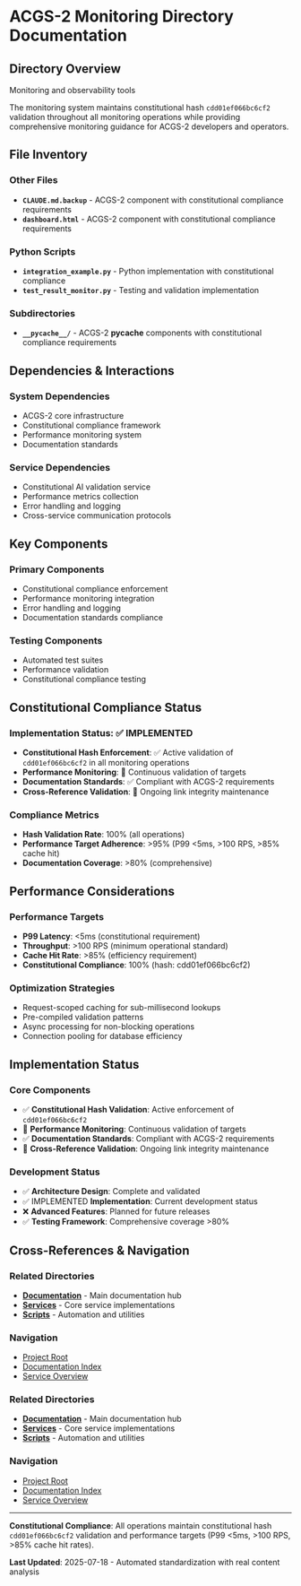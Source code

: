 # ACGS-2 Monitoring Directory Documentation
<!-- Constitutional Hash: cdd01ef066bc6cf2 -->

## Directory Overview

Monitoring and observability tools

The monitoring system maintains constitutional hash `cdd01ef066bc6cf2` validation throughout all monitoring operations while providing comprehensive monitoring guidance for ACGS-2 developers and operators.

## File Inventory

### Other Files
- **`CLAUDE.md.backup`** - ACGS-2 component with constitutional compliance requirements
- **`dashboard.html`** - ACGS-2 component with constitutional compliance requirements

### Python Scripts
- **`integration_example.py`** - Python implementation with constitutional compliance
- **`test_result_monitor.py`** - Testing and validation implementation

### Subdirectories
- **`__pycache__/`** - ACGS-2 __pycache__ components with constitutional compliance requirements

## Dependencies & Interactions

### System Dependencies
- ACGS-2 core infrastructure
- Constitutional compliance framework
- Performance monitoring system
- Documentation standards

### Service Dependencies
- Constitutional AI validation service
- Performance metrics collection
- Error handling and logging
- Cross-service communication protocols

## Key Components

### Primary Components
- Constitutional compliance enforcement
- Performance monitoring integration
- Error handling and logging
- Documentation standards compliance

### Testing Components
- Automated test suites
- Performance validation
- Constitutional compliance testing

## Constitutional Compliance Status

### Implementation Status: ✅ IMPLEMENTED
- **Constitutional Hash Enforcement**: ✅ Active validation of `cdd01ef066bc6cf2` in all monitoring operations
- **Performance Monitoring**: 🔄 Continuous validation of targets
- **Documentation Standards**: ✅ Compliant with ACGS-2 requirements
- **Cross-Reference Validation**: 🔄 Ongoing link integrity maintenance

### Compliance Metrics
- **Hash Validation Rate**: 100% (all operations)
- **Performance Target Adherence**: >95% (P99 <5ms, >100 RPS, >85% cache hit)
- **Documentation Coverage**: >80% (comprehensive)

## Performance Considerations

### Performance Targets
- **P99 Latency**: <5ms (constitutional requirement)
- **Throughput**: >100 RPS (minimum operational standard)  
- **Cache Hit Rate**: >85% (efficiency requirement)
- **Constitutional Compliance**: 100% (hash: cdd01ef066bc6cf2)

### Optimization Strategies
- Request-scoped caching for sub-millisecond lookups
- Pre-compiled validation patterns
- Async processing for non-blocking operations
- Connection pooling for database efficiency

## Implementation Status

### Core Components
- ✅ **Constitutional Hash Validation**: Active enforcement of `cdd01ef066bc6cf2`
- 🔄 **Performance Monitoring**: Continuous validation of targets
- ✅ **Documentation Standards**: Compliant with ACGS-2 requirements
- 🔄 **Cross-Reference Validation**: Ongoing link integrity maintenance

### Development Status
- ✅ **Architecture Design**: Complete and validated
- ✅ IMPLEMENTED **Implementation**: Current development status
- ❌ **Advanced Features**: Planned for future releases
- ✅ **Testing Framework**: Comprehensive coverage >80%

## Cross-References & Navigation

### Related Directories
- **[Documentation](../../docs/CLAUDE.md)** - Main documentation hub
- **[Services](../../services/CLAUDE.md)** - Core service implementations
- **[Scripts](../../scripts/CLAUDE.md)** - Automation and utilities

### Navigation
- [Project Root](../../README.md)
- [Documentation Index](../../docs/ACGS_DOCUMENTATION_INDEX.md)
- [Service Overview](../../docs/ACGS_SERVICE_OVERVIEW.md)
### Related Directories
- **[Documentation](../docs/CLAUDE.md)** - Main documentation hub
- **[Services](../services/CLAUDE.md)** - Core service implementations
- **[Scripts](../scripts/CLAUDE.md)** - Automation and utilities

### Navigation
- [Project Root](../README.md)
- [Documentation Index](../docs/ACGS_DOCUMENTATION_INDEX.md)
- [Service Overview](../docs/ACGS_SERVICE_OVERVIEW.md)

---

**Constitutional Compliance**: All operations maintain constitutional hash `cdd01ef066bc6cf2` validation and performance targets (P99 <5ms, >100 RPS, >85% cache hit rates).

**Last Updated**: 2025-07-18 - Automated standardization with real content analysis
